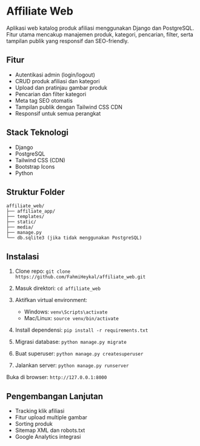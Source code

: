 # Affiliate Web

Aplikasi web katalog produk afiliasi menggunakan Django dan PostgreSQL. Fitur utama mencakup manajemen produk, kategori, pencarian, filter, serta tampilan publik yang responsif dan SEO-friendly.

## Fitur

- Autentikasi admin (login/logout)
- CRUD produk afiliasi dan kategori
- Upload dan pratinjau gambar produk
- Pencarian dan filter kategori
- Meta tag SEO otomatis
- Tampilan publik dengan Tailwind CSS CDN
- Responsif untuk semua perangkat

## Stack Teknologi

- Django 
- PostgreSQL
- Tailwind CSS (CDN)
- Bootstrap Icons
- Python 

## Struktur Folder
```
affiliate_web/
├── affiliate_app/
├── templates/
├── static/
├── media/
├── manage.py
└── db.sqlite3 (jika tidak menggunakan PostgreSQL)
```

## Instalasi

1. Clone repo:
   `git clone https://github.com/FahmiHeykal/affiliate_web.git`

2. Masuk direktori:
   `cd affiliate_web`

3. Aktifkan virtual environment:
   - Windows: `venv\Scripts\activate`
   - Mac/Linux: `source venv/bin/activate`

4. Install dependensi:
   `pip install -r requirements.txt`

5. Migrasi database:
   `python manage.py migrate`

6. Buat superuser:
   `python manage.py createsuperuser`

7. Jalankan server:
   `python manage.py runserver`

Buka di browser: `http://127.0.0.1:8000`

## Pengembangan Lanjutan

- Tracking klik afiliasi
- Fitur upload multiple gambar
- Sorting produk
- Sitemap XML dan robots.txt
- Google Analytics integrasi
